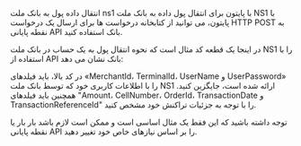 انتقال داده پول به بانک ملت ns1 با پایتون برای انتقال پول داده به بانک ملت NS1 با پایتون، می توانید از کتابخانه درخواست ها برای ارسال یک درخواست HTTP POST به نقطه پایانی API بانک استفاده کنید.

در اینجا یک قطعه کد مثال است که نحوه انتقال پول به یک حساب در بانک ملت NS1 را با استفاده از API بانک نشان می دهد:

در کد بالا، باید فیلدهای «MerchantId، TerminalId، UserName و UserPassword» را با اطلاعات کاربری خود که توسط بانک ملت NS1 ارائه شده است، جایگزین کنید. همچنین باید فیلدهای "Amount، CellNumber، OrderId، TransactionDate و TransactionReferenceId" را با توجه به جزئیات تراکنش خود مشخص کنید.

توجه داشته باشید که این فقط یک مثال اساسی است و ممکن است لازم باشد بار بار یا نقطه پایانی API را بر اساس نیازهای خاص خود تغییر دهید.
